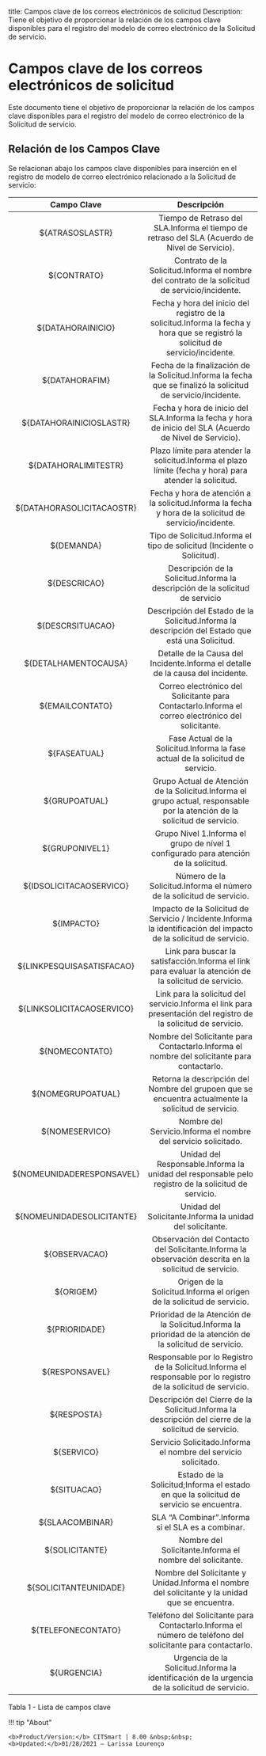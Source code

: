 title: Campos clave de los correos electrónicos de solicitud
Description: Tiene el objetivo de proporcionar la relación de los campos clave disponibles para el registro del modelo de correo electrónico de la Solicitud de servicio.
# Campos clave de los correos electrónicos de solicitud

Este documento tiene el objetivo de proporcionar la relación de los campos clave disponibles para el registro del modelo de correo electrónico de la Solicitud de servicio.

Relación de los Campos Clave
----------------------------

Se relacionan abajo los campos clave disponibles para inserción en el registro
de modelo de correo electrónico relacionado a la Solicitud de servicio:

|      **Campo Clave**      |                                                          **Descripción**                                                         |
|:-------------------------:|:--------------------------------------------------------------------------------------------------------------------------------:|
|      ${ATRASOSLASTR}      |                  Tiempo de Retraso del SLA.Informa el tiempo de retraso del SLA (Acuerdo de Nivel de Servicio).                  |
|        ${CONTRATO}        |                  Contrato de la Solicitud.Informa el nombre del contrato de la solicitud de servicio/incidente.                  |
|     ${DATAHORAINICIO}     | Fecha y hora del inicio del registro de la solicitud.Informa la fecha y hora que se registró la solicitud de servicio/incidente. |
|       ${DATAHORAFIM}      |           Fecha de la finalización de la Solicitud.Informa la fecha que se finalizó la solicitud de servicio/incidente.          |
|  ${DATAHORAINICIOSLASTR}  |             Fecha y hora de inicio del SLA.Informa la fecha y hora de inicio del SLA (Acuerdo de Nivel de Servicio).             |
|    ${DATAHORALIMITESTR}   |             Plazo límite para atender la solicitud.Informa el plazo límite (fecha y hora) para atender la solicitud.             |
| ${DATAHORASOLICITACAOSTR} |              Fecha y hora de atención a la solicitud.Informa la fecha y hora de la solicitud de servicio/incidente.              |
|         ${DEMANDA}        |                              Tipo de Solicitud.Informa el tipo de solicitud (Incidente o Solicitud).                             |
|        ${DESCRICAO}       |                          Descripción de la Solicitud.Informa la descripción de la solicitud de servicio                          |
|      ${DESCRSITUACAO}     |                 Descripción del Estado de la Solicitud.Informa la descripción del Estado que está una Solicitud.                 |
|    ${DETALHAMENTOCAUSA}   |                          Detalle de la Causa del Incidente.Informa el detalle de la causa del incidente.                         |
|      ${EMAILCONTATO}      |                Correo electrónico del Solicitante para Contactarlo.Informa el correo electrónico del solicitante.                |
|        ${FASEATUAL}       |                          Fase Actual de la Solicitud.Informa la fase actual de la solicitud de servicio.                         |
|       ${GRUPOATUAL}       |    Grupo Actual de Atención de la Solicitud.Informa el grupo actual, responsable por la atención de la solicitud de servicio.    |
|       ${GRUPONIVEL1}      |                       Grupo Nivel 1.Informa el grupo de nível 1 configurado para atención de la solicitud.                       |
|  ${IDSOLICITACAOSERVICO}  |                               Número de la Solicitud.Informa el número de la solicitud de servicio.                              |
|         ${IMPACTO}        |        Impacto de la Solicitud de Servicio / Incidente.Informa la identificación del impacto de la solicitud de servicio.        |
| ${LINKPESQUISASATISFACAO} |              Link para buscar la satisfacción.Informa el link para evaluar la atención de la solicitud de servicio.              |
| ${LINKSOLICITACAOSERVICO} |          Link para la solicitud del servicio.Informa el link para presentación del registro de la solicitud de servicio.         |
|       ${NOMECONTATO}      |                    Nombre del Solicitante para Contactarlo.Informa el nombre del solicitante para contactarlo.                   |
|     ${NOMEGRUPOATUAL}     |               Retorna la descripción del Nombre del grupoen que se encuentra actualmente la solicitud de servicio.               |
|       ${NOMESERVICO}      |                                  Nombre del Servicio.Informa el nombre del servicio solicitado.                                  |
| ${NOMEUNIDADERESPONSAVEL} |                Unidad del Responsable.Informa la unidad del responsable pelo registro de la solicitud de servicio.               |
| ${NOMEUNIDADESOLICITANTE} |                                     Unidad del Solicitante.Informa la unidad del solicitante.                                    |
|       ${OBSERVACAO}       |               Observación del Contacto del Solicitante.Informa la observación descrita en la solicitud de servicio.              |
|         ${ORIGEM}         |                               Origen de la Solicitud.Informa el origen de la solicitud de servicio.                              |
|       ${PRIORIDADE}       |             Prioridad de la Atención de la Solicitud.Informa la prioridad de la atención de la solicitud de servicio.            |
|       ${RESPONSAVEL}      |          Responsable por lo Registro de la Solicitud.Informa el responsable por lo registro de la solicitud de servicio.         |
|        ${RESPOSTA}        |               Descripción del Cierre de la Solicitud.Informa la descripción del cierre de la solicitud de servicio.              |
|         ${SERVICO}        |                                  Servicio Solicitado.Informa el nombre del servicio solicitado.                                  |
|        ${SITUACAO}        |                      Estado de la Solicitud;Informa el estado en que la solicitud de servicio se encuentra.                      |
|      ${SLAACOMBINAR}      |                                         SLA “A Combinar”.Informa si el SLA es a combinar.                                        |
|       ${SOLICITANTE}      |                                     Nombre del Solicitante.Informa el nombre del solicitante.                                    |
|   ${SOLICITANTEUNIDADE}   |                  Nombre del Solicitante y Unidad.Informa el nombre del solicitante y la unidad que se encuentra.                 |
|     ${TELEFONECONTATO}    |             Teléfono del Solicitante para Contactarlo.Informa el número de teléfono del solicitante para contactarlo.            |
|        ${URGENCIA}        |                  Urgencia de la Solicitud.Informa la identificación de la urgencia de la solicitud de servicio.                  |

Tabla 1 - Lista de campos clave

!!! tip "About"

    <b>Product/Version:</b> CITSmart | 8.00 &nbsp;&nbsp;
    <b>Updated:</b>01/28/2021 – Larissa Lourenço

